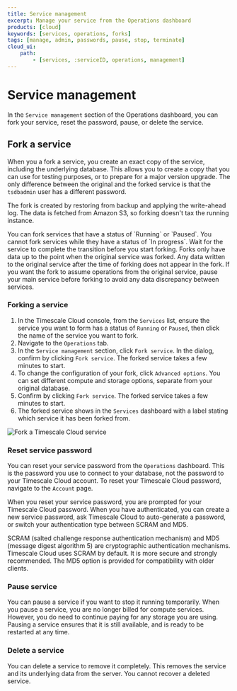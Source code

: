 ```yaml
---
title: Service management
excerpt: Manage your service from the Operations dashboard
products: [cloud]
keywords: [services, operations, forks]
tags: [manage, admin, passwords, pause, stop, terminate]
cloud_ui:
    path:
        - [services, :serviceID, operations, management]
---
```


# Service management

In the `Service management` section of the Operations dashboard, you can fork
your service, reset the password, pause, or delete the service.

## Fork a service

When you a fork a service, you create an exact copy of the service, including
the underlying database. This allows you to create a copy that you can use for
testing purposes, or to prepare for a major version upgrade. The only difference
between the original and the forked service is that the `tsdbadmin` user has a
different password.

The fork is created by restoring from backup and applying the write-ahead log.
The data is fetched from Amazon S3, so forking doesn't tax the running instance.

<Highlight type="important">
You can fork services that have a status of `Running` or `Paused`. You cannot
fork services while they have a status of `In progress`. Wait for the service to
complete the transition before you start forking.
</Highlight>

<Highlight type="warning">
Forks only have data up to the point when the original service was forked. Any
data written to the original service after the time of forking does not appear
in the fork. If you want the fork to assume operations from the original
service, pause your main service before forking to avoid any
data discrepancy between services.
</Highlight>

<Procedure>

### Forking a service

1.  In the Timescale Cloud console, from the `Services` list, ensure the service
    you want to form has a status of `Running` or `Paused`, then click the name
    of the service you want to fork.
1.  Navigate to the `Operations` tab.
1.  In the `Service management` section, click `Fork service`. In the dialog,
    confirm by clicking `Fork service`. The forked service takes a few minutes
    to start.
1.  <Optional />To change the configuration of your fork, click `Advanced
    options`. You can set different compute and storage options, separate from
    your original database.
1.  Confirm by clicking `Fork service`. The forked service takes a few minutes
    to start.
1.  The forked service shows in the `Services` dashboard with a label stating
    which service it has been forked from.

<img
class="main-content__illustration"
src="https://s3.amazonaws.com/assets.timescale.com/docs/images/tsc-forked-service.png"
alt="Fork a Timescale Cloud service"
/>

</Procedure>

### Reset service password

You can reset your service password from the `Operations` dashboard. This is the
password you use to connect to your database, not the password to your Timescale
Cloud account. To reset your Timescale Cloud password, navigate to the `Account`
page.

When you reset your service password, you are prompted for your Timescale
Cloud password. When you have authenticated, you can create a new service password,
ask Timescale Cloud to auto-generate a password, or switch your authentication
type between SCRAM and MD5.

SCRAM (salted challenge response authentication mechanism) and MD5 (message
digest algorithm 5) are cryptographic authentication mechanisms. Timescale Cloud
uses SCRAM by default. It is more secure and strongly recommended. The MD5
option is provided for compatibility with older clients.

### Pause service

You can pause a service if you want to stop it running temporarily. When you
pause a service, you are no longer billed for compute services. However, you do
need to continue paying for any storage you are using. Pausing a service ensures
that it is still available, and is ready to be restarted at any time.

### Delete a service

You can delete a service to remove it completely. This removes the service
and its underlying data from the server. You cannot recover a deleted
service.
